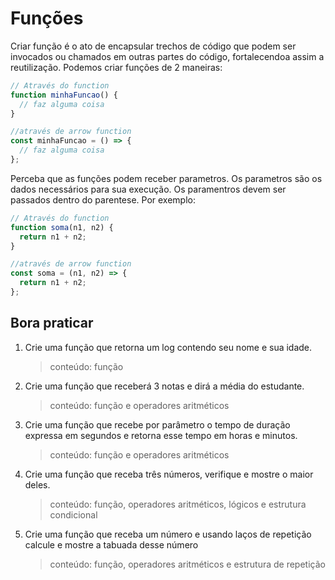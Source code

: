 # Funções

Criar função é o ato de encapsular trechos de código que podem ser invocados ou chamados em outras partes do código, fortalecendoa assim a reutilização. Podemos criar funções de 2 maneiras:

```javascript
// Através do function
function minhaFuncao() {
  // faz alguma coisa
}

//através de arrow function
const minhaFuncao = () => {
  // faz alguma coisa
};
```

Perceba que as funções podem receber parametros. Os parametros são os dados necessários para sua execução. Os paramentros devem ser passados dentro do parentese. Por exemplo:

```javascript
// Através do function
function soma(n1, n2) {
  return n1 + n2;
}

//através de arrow function
const soma = (n1, n2) => {
  return n1 + n2;
};
```

## Bora praticar

1. Crie uma função que retorna um log contendo seu nome e sua idade.

   > conteúdo: função

2. Crie uma função que receberá 3 notas e dirá a média do estudante.

   > conteúdo: função e operadores aritméticos

3. Crie uma função que recebe por parâmetro o tempo de duração expressa em segundos e retorna esse tempo em horas e minutos.

   > conteúdo: função e operadores aritméticos

4. Crie uma função que receba três números, verifique e mostre o maior deles.

   > conteúdo: função, operadores aritméticos, lógicos e estrutura condicional

5. Crie uma função que receba um número e usando laços de repetição calcule e mostre a tabuada desse número
   > conteúdo: função, operadores aritméticos e estrutura de repetição
